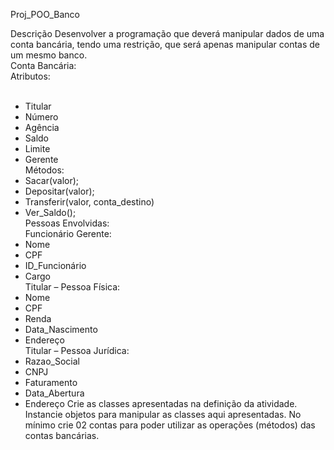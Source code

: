 Proj_POO_Banco

Descrição
Desenvolver a programação que deverá manipular dados de uma conta bancária, tendo uma
restrição, que será apenas manipular contas de um mesmo banco.<br>
Conta Bancária:<br>
Atributos:<br><br>
- Titular
- Número
- Agência
- Saldo
- Limite
- Gerente<br>
Métodos:<br>
- Sacar(valor);
- Depositar(valor);
- Transferir(valor, conta_destino)
- Ver_Saldo(); <br>
Pessoas Envolvidas:<br>
Funcionário Gerente:<br>
- Nome
- CPF
- ID_Funcionário
- Cargo<br>
Titular – Pessoa Física:<br>
- Nome
- CPF
- Renda
- Data_Nascimento
- Endereço
<br>Titular – Pessoa Jurídica:<br>
- Razao_Social
- CNPJ
- Faturamento
- Data_Abertura
- Endereço
Crie as classes apresentadas na definição da atividade.
Instancie objetos para manipular as classes aqui apresentadas. No mínimo crie 02 contas para
poder utilizar as operações (métodos) das contas bancárias.
